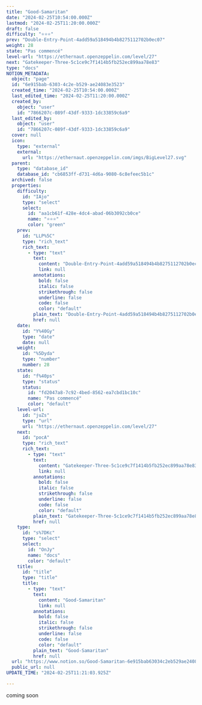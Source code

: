 ```yaml
---
title: "Good-Samaritan"
date: "2024-02-25T10:54:00.000Z"
lastmod: "2024-02-25T11:20:00.000Z"
draft: false
difficulty: "⭐⭐⭐"
prev: "Double-Entry-Point-4add59a518494b4b8275112702b0ec07"
weight: 28
state: "Pas commencé"
level-url: "https://ethernaut.openzeppelin.com/level/27"
next: "Gatekeeper-Three-5c1ce9c7f1414b5fb252ec899aa78e83"
type: "docs"
NOTION_METADATA:
  object: "page"
  id: "6e915bab-6303-4c2e-b529-ae24083e3523"
  created_time: "2024-02-25T10:54:00.000Z"
  last_edited_time: "2024-02-25T11:20:00.000Z"
  created_by:
    object: "user"
    id: "7866207c-089f-43df-9333-1dc33859c6a9"
  last_edited_by:
    object: "user"
    id: "7866207c-089f-43df-9333-1dc33859c6a9"
  cover: null
  icon:
    type: "external"
    external:
      url: "https://ethernaut.openzeppelin.com/imgs/BigLevel27.svg"
  parent:
    type: "database_id"
    database_id: "cb6853ff-d731-4d6a-9080-6c8efeec5b1c"
  archived: false
  properties:
    difficulty:
      id: "IAjo"
      type: "select"
      select:
        id: "aa1cb61f-428e-4dc4-abad-06b3092cb0ce"
        name: "⭐⭐⭐"
        color: "green"
    prev:
      id: "LLP%5C"
      type: "rich_text"
      rich_text:
        - type: "text"
          text:
            content: "Double-Entry-Point-4add59a518494b4b8275112702b0ec07"
            link: null
          annotations:
            bold: false
            italic: false
            strikethrough: false
            underline: false
            code: false
            color: "default"
          plain_text: "Double-Entry-Point-4add59a518494b4b8275112702b0ec07"
          href: null
    date:
      id: "Y%40Gy"
      type: "date"
      date: null
    weight:
      id: "%5Dyda"
      type: "number"
      number: 28
    state:
      id: "f%40ps"
      type: "status"
      status:
        id: "fd2047a8-7c92-4bed-8562-ea7cbd1bc10c"
        name: "Pas commencé"
        color: "default"
    level-url:
      id: "juZs"
      type: "url"
      url: "https://ethernaut.openzeppelin.com/level/27"
    next:
      id: "pocA"
      type: "rich_text"
      rich_text:
        - type: "text"
          text:
            content: "Gatekeeper-Three-5c1ce9c7f1414b5fb252ec899aa78e83"
            link: null
          annotations:
            bold: false
            italic: false
            strikethrough: false
            underline: false
            code: false
            color: "default"
          plain_text: "Gatekeeper-Three-5c1ce9c7f1414b5fb252ec899aa78e83"
          href: null
    type:
      id: "s%7DKc"
      type: "select"
      select:
        id: "OnJy"
        name: "docs"
        color: "default"
    title:
      id: "title"
      type: "title"
      title:
        - type: "text"
          text:
            content: "Good-Samaritan"
            link: null
          annotations:
            bold: false
            italic: false
            strikethrough: false
            underline: false
            code: false
            color: "default"
          plain_text: "Good-Samaritan"
          href: null
  url: "https://www.notion.so/Good-Samaritan-6e915bab63034c2eb529ae24083e3523"
  public_url: null
UPDATE_TIME: "2024-02-25T11:21:03.925Z"

---
```

<link rel="stylesheet" href="https://cdn.jsdelivr.net/npm/katex@0.16.2/dist/katex.min.css" integrity="sha384-bYdxxUwYipFNohQlHt0bjN/LCpueqWz13HufFEV1SUatKs1cm4L6fFgCi1jT643X" crossorigin="anonymous">


coming soon

